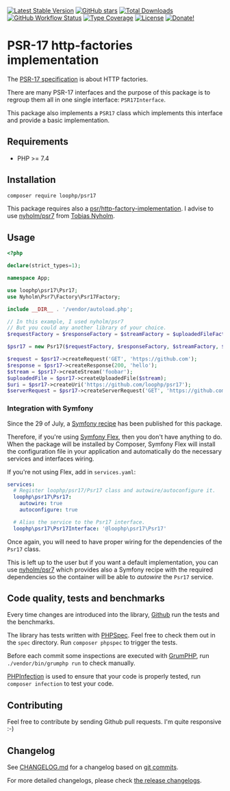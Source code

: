 [![Latest Stable Version][latest stable version]][1]
[![GitHub stars][github stars]][1] [![Total Downloads][total downloads]][1]
[![GitHub Workflow Status][github workflow status]][github actions link]
[![Type Coverage][type coverage]][4] [![License][license]][1]
[![Donate!][donate github]][5]

# PSR-17 http-factories implementation

The [PSR-17 specification][22] is about HTTP factories.

There are many PSR-17 interfaces and the purpose of this package is to regroup
them all in one single interface: `PSR17Interface`.

This package also implements a `PSR17` class which implements this interface and
provide a basic implementation.

## Requirements

- PHP >= 7.4

## Installation

```bash
composer require loophp/psr17
```

This package requires also a [psr/http-factory-implementation][18]. I advise to
use [nyholm/psr7][19] from [Tobias Nyholm][20].

## Usage

```php
<?php

declare(strict_types=1);

namespace App;

use loophp\psr17\Psr17;
use Nyholm\Psr7\Factory\Psr17Factory;

include __DIR__ . '/vendor/autoload.php';

// In this example, I used nyholm/psr7
// But you could any another library of your choice.
$requestFactory = $responseFactory = $streamFactory = $uploadedFileFactory = $uriFactory = $serverRequestFactory = new Psr17Factory();

$psr17 = new Psr17($requestFactory, $responseFactory, $streamFactory, $uploadedFileFactory, $uriFactory, $serverRequestFactory);

$request = $psr17->createRequest('GET', 'https://github.com');
$response = $psr17->createResponse(200, 'hello');
$stream = $psr17->createStream('foobar');
$uploadedFile = $psr17->createUploadedFile($stream);
$uri = $psr17->createUri('https://github.com/loophp/psr17');
$serverRequest = $psr17->createServerRequest('GET', 'https://github.com/');
```

### Integration with Symfony

Since the 29 of July, a [Symfony recipe][21] has been published for this
package.

Therefore, if you're using [Symfony Flex][23], then you don't have anything to
do. When the package will be installed by Composer, Symfony Flex will install
the configuration file in your application and automatically do the necessary
services and interfaces wiring.

If you're not using Flex, add in `services.yaml`:

```yaml
services:
  # Register loophp/psr17/Psr17 class and autowire/autoconfigure it.
  loophp\psr17\Psr17:
    autowire: true
    autoconfigure: true

  # Alias the service to the Psr17 interface.
  loophp\psr17\Psr17Interface: '@loophp\psr17\Psr17'
```

Once again, you will need to have proper wiring for the dependencies of the
`Psr17` class.

This is left up to the user but if you want a default implementation, you can
use [nyholm/psr7][19] which provides also a Symfony recipe with the required
dependencies so the container will be able to _autowire_ the `Psr17` service.

## Code quality, tests and benchmarks

Every time changes are introduced into the library, [Github][11] run the tests
and the benchmarks.

The library has tests written with [PHPSpec][12]. Feel free to check them out in
the `spec` directory. Run `composer phpspec` to trigger the tests.

Before each commit some inspections are executed with [GrumPHP][13], run
`./vendor/bin/grumphp run` to check manually.

[PHPInfection][14] is used to ensure that your code is properly tested, run
`composer infection` to test your code.

## Contributing

Feel free to contribute by sending Github pull requests. I'm quite responsive
:-)

## Changelog

See [CHANGELOG.md][15] for a changelog based on [git commits][16].

For more detailed changelogs, please check [the release changelogs][17].

[1]: https://packagist.org/packages/loophp/psr17
[2]: https://github.com/loophp/psr17/actions
[latest stable version]:
  https://img.shields.io/packagist/v/loophp/psr17.svg?style=flat-square
[github stars]:
  https://img.shields.io/github/stars/loophp/psr17.svg?style=flat-square
[total downloads]:
  https://img.shields.io/packagist/dt/loophp/psr17.svg?style=flat-square
[github actions link]: https://github.com/loophp/psr17/actions
[github workflow status]:
  https://img.shields.io/github/actions/workflow/status/loophp/psr17/tests.yml?branch=master&style=flat-square
[type coverage]:
  https://img.shields.io/badge/dynamic/json?style=flat-square&color=color&label=Type%20coverage&query=message&url=https%3A%2F%2Fshepherd.dev%2Fgithub%2Floophp%2Fpsr17%2Fcoverage
[4]: https://shepherd.dev/github/loophp/psr17
[license]: https://img.shields.io/packagist/l/loophp/psr17.svg?style=flat-square
[donate github]:
  https://img.shields.io/badge/Sponsor-Github-brightgreen.svg?style=flat-square
[donate paypal]:
  https://img.shields.io/badge/Sponsor-Paypal-brightgreen.svg?style=flat-square
[5]: https://github.com/sponsors/drupol
[6]: https://www.paypal.me/drupol
[10]: https://github.com/symfony/psr-http-message-bridge
[11]: https://github.com/loophp/psr17/actions
[12]: http://www.phpspec.net/
[13]: https://github.com/phpro/grumphp
[14]: https://github.com/infection/infection
[15]: https://github.com/loophp/psr17/blob/master/CHANGELOG.md
[16]: https://github.com/loophp/psr17/commits/master
[17]: https://github.com/loophp/psr17/releases
[18]: https://packagist.org/providers/psr/http-factory-implementation
[19]: https://packagist.org/packages/nyholm/psr7
[20]: https://tnyholm.se/
[21]: https://github.com/symfony/recipes-contrib/pull/1180
[22]: https://www.php-fig.org/psr/psr-17/
[23]: https://symfony.com/doc/current/setup/flex.html
